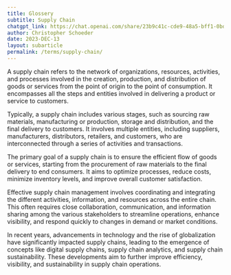 ```yaml
---
title: Glossery
subtitle: Supply Chain
chatgpt_link: https://chat.openai.com/share/23b9c41c-cde9-48a5-bff1-0bd4f55192ca
author: Christopher Schoeder
date: 2023-DEC-13
layout: subarticle
permalink: /terms/supply-chain/
---
```



A supply chain refers to the network of organizations, resources, activities, and processes involved in the creation, production, and distribution of goods or services from the point of origin to the point of consumption. It encompasses all the steps and entities involved in delivering a product or service to customers.

Typically, a supply chain includes various stages, such as sourcing raw materials, manufacturing or production, storage and distribution, and the final delivery to customers. It involves multiple entities, including suppliers, manufacturers, distributors, retailers, and customers, who are interconnected through a series of activities and transactions.

The primary goal of a supply chain is to ensure the efficient flow of goods or services, starting from the procurement of raw materials to the final delivery to end consumers. It aims to optimize processes, reduce costs, minimize inventory levels, and improve overall customer satisfaction.

Effective supply chain management involves coordinating and integrating the different activities, information, and resources across the entire chain. This often requires close collaboration, communication, and information sharing among the various stakeholders to streamline operations, enhance visibility, and respond quickly to changes in demand or market conditions.

In recent years, advancements in technology and the rise of globalization have significantly impacted supply chains, leading to the emergence of concepts like digital supply chains, supply chain analytics, and supply chain sustainability. These developments aim to further improve efficiency, visibility, and sustainability in supply chain operations.
